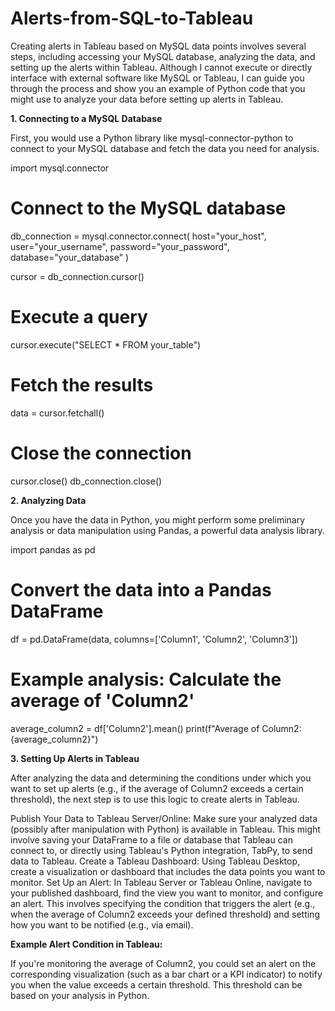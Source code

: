 # Alerts-from-SQL-to-Tableau

Creating alerts in Tableau based on MySQL data points involves several steps, including accessing your MySQL database, analyzing the data, and setting up the alerts within Tableau. Although I cannot execute or directly interface with external software like MySQL or Tableau, I can guide you through the process and show you an example of Python code that you might use to analyze your data before setting up alerts in Tableau.

**1. Connecting to a MySQL Database**

First, you would use a Python library like mysql-connector-python to connect to your MySQL database and fetch the data you need for analysis.

import mysql.connector

# Connect to the MySQL database
db_connection = mysql.connector.connect(
  host="your_host",
  user="your_username",
  password="your_password",
  database="your_database"
)

cursor = db_connection.cursor()

# Execute a query
cursor.execute("SELECT * FROM your_table")

# Fetch the results
data = cursor.fetchall()

# Close the connection
cursor.close()
db_connection.close()




**2. Analyzing Data**

Once you have the data in Python, you might perform some preliminary analysis or data manipulation using Pandas, a powerful data analysis library.

import pandas as pd

# Convert the data into a Pandas DataFrame
df = pd.DataFrame(data, columns=['Column1', 'Column2', 'Column3'])

# Example analysis: Calculate the average of 'Column2'
average_column2 = df['Column2'].mean()
print(f"Average of Column2: {average_column2}")




**3. Setting Up Alerts in Tableau**

After analyzing the data and determining the conditions under which you want to set up alerts (e.g., if the average of Column2 exceeds a certain threshold), the next step is to use this logic to create alerts in Tableau.

Publish Your Data to Tableau Server/Online: Make sure your analyzed data (possibly after manipulation with Python) is available in Tableau. This might involve saving your DataFrame to a file or database that Tableau can connect to, or directly using Tableau's Python integration, TabPy, to send data to Tableau.
Create a Tableau Dashboard: Using Tableau Desktop, create a visualization or dashboard that includes the data points you want to monitor.
Set Up an Alert: In Tableau Server or Tableau Online, navigate to your published dashboard, find the view you want to monitor, and configure an alert. This involves specifying the condition that triggers the alert (e.g., when the average of Column2 exceeds your defined threshold) and setting how you want to be notified (e.g., via email).



**Example Alert Condition in Tableau:**

If you're monitoring the average of Column2, you could set an alert on the corresponding visualization (such as a bar chart or a KPI indicator) to notify you when the value exceeds a certain threshold. This threshold can be based on your analysis in Python.





